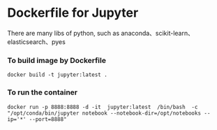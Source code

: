 Dockerfile for Jupyter 
=============================
There are many libs of python, such as anaconda、scikit-learn、elasticsearch、pyes

### To build image by Dockerfile
	docker build -t jupyter:latest .
	
### To run the container
	docker run -p 8888:8888 -d -it  jupyter:latest  /bin/bash  -c "/opt/conda/bin/jupyter notebook --notebook-dir=/opt/notebooks --ip='*' --port=8888" 

 

